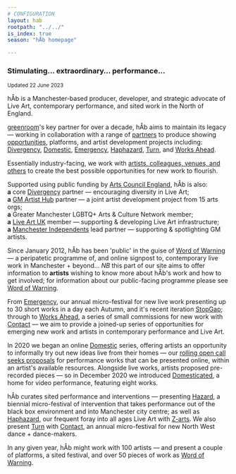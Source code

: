 ```yaml
---
# CONFIGURATION
layout: hab
rootpath: "../../"
is_index: true
season: "hÅb homepage"

---
```

### Stimulating… extraordinary… performance…   
        
<small>Updated 22 June 2023</small>        
        
hÅb is a Manchester-based producer, developer, and strategic advocate of Live Art, contemporary performance, and sited work in the North of England.        
        
<a href="http://greenroomarts.org" target="_blank">greenroom</a>'s key partner for over a decade, hÅb aims to maintain its legacy — working in collaboration with a range of [partners](/hab/partners) to produce showing [opportunities](/hab/opportunities), platforms, and artist development projects including: [Divergency](/hab/divergencymcr), [Domestic](/hab/domestic), [Emergency](/hab/emergency), [Haphazard](/hab/haphazard), [Turn](/hab/turn), and [Works Ahead](/hab/worksahead).         
          
Essentially industry-facing, we work with [artists, colleagues, venues, and others](/hab/partners) to create the best possible opportunities for new work to flourish.        
        
Supported using public funding by <a href="https://www.artscouncil.org.uk/how-we-invest-public-money/2023-26-Investment-Programme" target="_blank">Arts Council England</a>, hÅb is also:<br>**a** core <a href="http://divergencymcr.org" target="_blank">Divergency</a> partner — encouraging diversity in Live Art;<br>**a** <a href="http://gm-artisthub.co.uk" target="_blank">GM Artist Hub</a> partner — a joint artist development project from 15 arts orgs;<br>**a** Greater Manchester LGBTQ+ Arts & Culture Network member;<br>**a** <a href="http://liveartuk.org" target="_blank">Live Art UK</a> member — supporting & developing Live Art infrastructure;<br>**a** <a href="http://manchesterindependents.org" target="_blank">Manchester Independents</a> lead partner — supporting & spotlighting GM artists.        
       
Since January 2012, hÅb has been 'public' in the guise of [Word of Warning](/) — a peripatetic programme of, and online signpost to, contemporary live work in Manchester + beyond… *NB* this part of our site aims to offer information to **artists** wishing to know more about hÅb's work and how to get involved; for information about our public-facing programme please see [Word of Warning](/).       
        
From [Emergency](/hab/emergency), our annual micro-festival for new live work presenting up to 30 short works in a day each Autumn, and it's recent iteration [StopGap](/hab/emergency); through to [Works Ahead](/hab/worksahead), a series of small commissions for new work with <a href="https://contactmcr.com" target="_blank">Contact</a> — we aim to provide a joined-up series of opportunities for emerging new work and artists in contemporary performance and Live Art.           
         
In 2020 we began an online [Domestic](/hab/domestic) series, offering artists an opportunity to informally try out new ideas live from their homes — our <a href="http://domesticmcr.posthaven.com" target="_blank">rolling open call seeks proposals</a> for performance works that can be presented online, within an artist's available resources. Alongside live works, artists proposed pre-recorded pieces — so in December 2020 we introduced <a href="http://domesticatedonline.org" target="_blank">Domesticated</a>, a home for video performance, featuring eight works.          
          
hÅb curates sited performance and interventions — presenting [Hazard](/hab/hazard), a biennial micro-festival of intervention that takes performance out of the black box environment and into Manchester city centre; as well as [Haphazard](/hab/haphazard), our frequent foray into all ages Live Art with <a href="https://z-arts.org" target="_blank">Z-arts</a>. We also present [Turn](/hab/turn) with <a href="https://contactmcr.com" target="_blank">Contact</a>, an annual micro-festival for new North West dance + dance-makers.           
         
In any given year, hÅb might work with 100 artists — and present a couple of platforms, a sited festival, and over 50 pieces of work as [Word of Warning](/).
